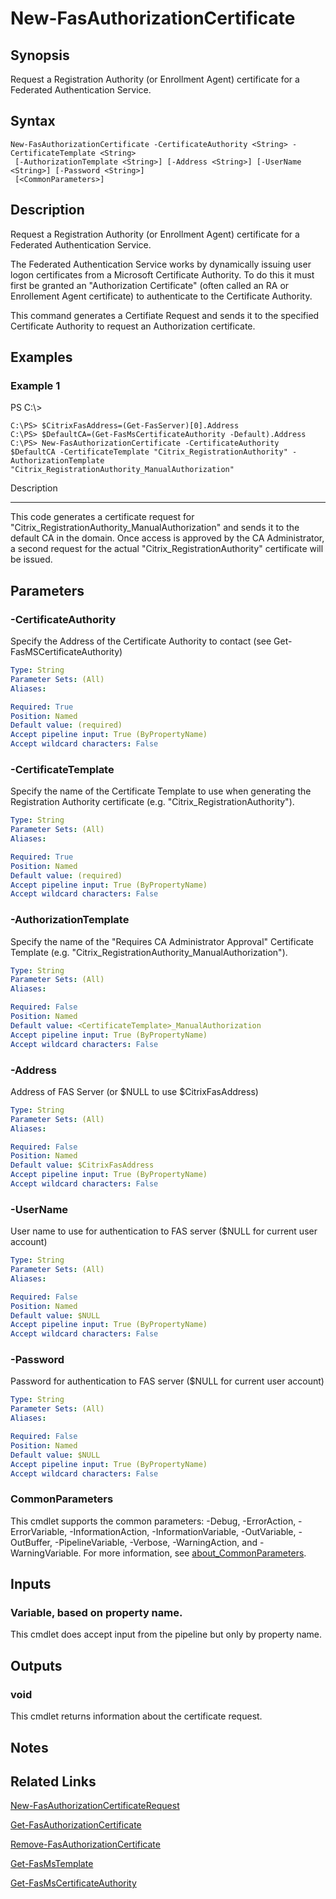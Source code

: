 # New-FasAuthorizationCertificate

## Synopsis
Request a Registration Authority (or Enrollment Agent) certificate for a Federated Authentication Service.

## Syntax

```
New-FasAuthorizationCertificate -CertificateAuthority <String> -CertificateTemplate <String>
 [-AuthorizationTemplate <String>] [-Address <String>] [-UserName <String>] [-Password <String>]
 [<CommonParameters>]
```

## Description
Request a Registration Authority (or Enrollment Agent) certificate for a Federated Authentication Service.

The Federated Authentication Service works by dynamically issuing user logon certificates from a Microsoft Certificate Authority. 
To do this it must first be granted an "Authorization Certificate" (often called an RA or Enrollement Agent certificate) to authenticate to the Certificate Authority.

This command generates a Certifiate Request and sends it to the specified Certificate Authority to request an Authorization certificate.

## Examples

### Example 1
PS C:\\\>

```
C:\PS> $CitrixFasAddress=(Get-FasServer)[0].Address
C:\PS> $DefaultCA=(Get-FasMsCertificateAuthority -Default).Address
C:\PS> New-FasAuthorizationCertificate -CertificateAuthority $DefaultCA -CertificateTemplate "Citrix_RegistrationAuthority" -AuthorizationTemplate "Citrix_RegistrationAuthority_ManualAuthorization"
```

Description

-----------

This code generates a certificate request for "Citrix_RegistrationAuthority_ManualAuthorization" and sends it to the default CA in the domain. 
Once access is approved by the CA Administrator, a second request for the actual "Citrix_RegistrationAuthority" certificate will be issued.

## Parameters

### -CertificateAuthority
Specify the Address of the Certificate Authority to contact (see Get-FasMSCertificateAuthority)

```yaml
Type: String
Parameter Sets: (All)
Aliases:

Required: True
Position: Named
Default value: (required)
Accept pipeline input: True (ByPropertyName)
Accept wildcard characters: False
```

### -CertificateTemplate
Specify the name of the Certificate Template to use when generating the Registration Authority certificate (e.g.
"Citrix_RegistrationAuthority").

```yaml
Type: String
Parameter Sets: (All)
Aliases:

Required: True
Position: Named
Default value: (required)
Accept pipeline input: True (ByPropertyName)
Accept wildcard characters: False
```

### -AuthorizationTemplate
Specify the name of the "Requires CA Administrator Approval" Certificate Template (e.g.
"Citrix_RegistrationAuthority_ManualAuthorization").

```yaml
Type: String
Parameter Sets: (All)
Aliases:

Required: False
Position: Named
Default value: <CertificateTemplate>_ManualAuthorization
Accept pipeline input: True (ByPropertyName)
Accept wildcard characters: False
```

### -Address
Address of FAS Server (or $NULL to use $CitrixFasAddress)

```yaml
Type: String
Parameter Sets: (All)
Aliases:

Required: False
Position: Named
Default value: $CitrixFasAddress
Accept pipeline input: True (ByPropertyName)
Accept wildcard characters: False
```

### -UserName
User name to use for authentication to FAS server ($NULL for current user account)

```yaml
Type: String
Parameter Sets: (All)
Aliases:

Required: False
Position: Named
Default value: $NULL
Accept pipeline input: True (ByPropertyName)
Accept wildcard characters: False
```

### -Password
Password for authentication to FAS server ($NULL for current user account)

```yaml
Type: String
Parameter Sets: (All)
Aliases:

Required: False
Position: Named
Default value: $NULL
Accept pipeline input: True (ByPropertyName)
Accept wildcard characters: False
```

### CommonParameters
This cmdlet supports the common parameters: -Debug, -ErrorAction, -ErrorVariable, -InformationAction, -InformationVariable, -OutVariable, -OutBuffer, -PipelineVariable, -Verbose, -WarningAction, and -WarningVariable. For more information, see [about_CommonParameters](http://go.microsoft.com/fwlink/?LinkID=113216).

## Inputs

### Variable, based on property name.
This cmdlet does accept input from the pipeline but only by property name.

## Outputs

### void
This cmdlet returns information about the certificate request.

## Notes

## Related Links

[New-FasAuthorizationCertificateRequest]()

[Get-FasAuthorizationCertificate]()

[Remove-FasAuthorizationCertificate]()

[Get-FasMsTemplate]()

[Get-FasMsCertificateAuthority]()



